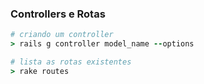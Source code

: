 ### Controllers e Rotas

```ruby
# criando um controller
> rails g controller model_name --options
```

```ruby
# lista as rotas existentes
> rake routes
```
